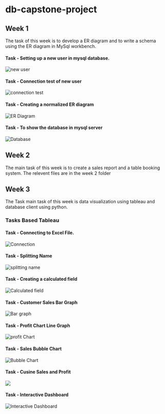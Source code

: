 # db-capstone-project

## Week 1

The task of this week is to develop a ER diagram and to write a schema using the ER diagram in MySql workbench.
<br>
#### Task - Setting up a new user in mysql database.
![new user](./Week-1/NewUser.png)
#### Task - Connection test of new user
![connection test](./Week-1/ConnectionTest.png)
#### Task - Creating a normalized ER diagram
![ER Diagram](./Week-1/ErDiagram.png)
#### Task - To show the database in mysql server
![Database](./Week-1/Database.png)


## Week 2
The main task of this week is to create a sales report and a table booking system.
The relevent files are in the week 2 folder


## Week 3
The Task main task of this week is data visualization using tableau and database client using python.
### Tasks Based Tableau
#### Task - Connecting to Excel File.
![Connection](./Week-3/ExcelConnection.jpg)
#### Task - Splitting Name
![splitting name](./Week-3/SplittingNames.jpg)
#### Task - Creating a calculated field
![Calculated field](./Week-3/CalculatedFields.jpg)
#### Task - Customer Sales Bar Graph
![Bar graph](./Week-3/CustomerSales.jpg)
#### Task - Profit Chart Line Graph
![profit Chart](./Week-3/ProfitChart.jpg)
#### Task - Sales Bubble Chart
![Bubble Chart](./Week-3/SalesBubbleChart.jpg)
#### Task - Cusine Sales and Profit
![](./Week-3/CusineSalesAndProfit.jpg)
#### Task - Interactive Dashboard
![Interactive Dashboard](./Week-3/InteractiveDashboard.jpg)